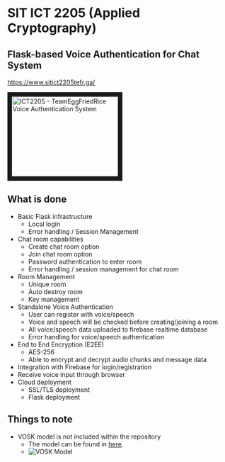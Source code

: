 # SIT ICT 2205 (Applied Cryptography)

## Flask-based Voice Authentication for Chat System 

https://www.sitict2205tefr.ga/

<a href="http://www.youtube.com/watch?feature=player_embedded&v=Mo9DIKBwglE" target="_blank"><img src="https://i9.ytimg.com/vi/Mo9DIKBwglE/mqdefault.jpg?time=1618074600000&sqp=COi3x4MG&rs=AOn4CLAqVUdI93EDRQHJsxDPN_S8PKRDJg" alt="ICT2205 - TeamEggFriedRice Voice Authentication System" width="240" height="180" border="10" /></a>

## What is done
- Basic Flask infrastructure
    - Local login 
    - Error handling / Session Management
- Chat room capabilities
    - Create chat room option
    - Join chat room option
    - Password authentication to enter room 
    - Error handling / session management for chat room
- Room Management
    - Unique room
    - Auto destroy room 
    - Key management
- Standalone Voice Authentication 
    - User can register with voice/speech
    - Voice and speech will be checked before creating/joining a room
    - All voice/speech data uploaded to firebase realtime database
    - Error handling for voice/speech authentication
- End to End Encryption (E2EE)
    - AES-256
    - Able to encrypt and decrypt audio chunks and message data
- Integration with Firebase for login/registration
- Receive voice input through browser
- Cloud deployment
    - SSL/TLS deployment
    - Flask deployment

## Things to note
- VOSK model is not included within the repository
    - The model can be found in [here](https://alphacephei.com/vosk/models).
    - ![VOSK Model](https://i.ibb.co/xYH652Q/unknown.png)


